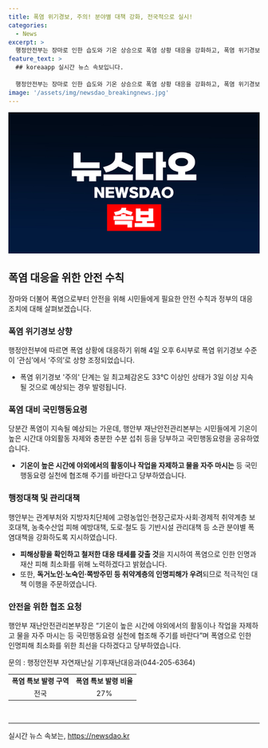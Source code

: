 ```yaml
---
title: 폭염 위기경보, 주의! 분야별 대책 강화, 전국적으로 실시!
categories:
  - News
excerpt: >
  행정안전부는 장마로 인한 습도와 기온 상승으로 폭염 상황 대응을 강화하고, 폭염 위기경보 수준을 관심에서 주의로 조정했다. 이에 정부와 지방자치단체는 시민들에게 야외활동 자제 및 충분한 수분 섭취 등을 당부하며, 폭염특보가 발령된 지역에서는 인명피해 최소화를 위한 대책을 마련하고 있다. 폭염으로 인한 고령자와 취약계층의 피해가 우려되어 관계부처와 지자체는 특별한 주의를 요청하고 있다. 폭염으로부터 인명피해를 최소화하기 위해 시민들은 국민행동요령에 협조할 것을 당부했다.
feature_text: >
  ## koreaapp 실시간 뉴스 속보입니다.

  행정안전부는 장마로 인한 습도와 기온 상승으로 폭염 상황 대응을 강화하고, 폭염 위기경보 수준을 관심에서 주의로 조정했다. 이에 정부와 지방자치단체는 시민들에게 야외활동 자제 및 충분한 수분 섭취 등을 당부하며, 폭염특보가 발령된 지역에서는 인명피해 최소화를 위한 대책을 마련하고 있다. 폭염으로 인한 고령자와 취약계층의 피해가 우려되어 관계부처와 지자체는 특별한 주의를 요청하고 있다. 폭염으로부터 인명피해를 최소화하기 위해 시민들은 국민행동요령에 협조할 것을 당부했다.
image: '/assets/img/newsdao_breakingnews.jpg'
---
```


<p><img src="/assets/img/newsdao_breakingnews.jpg" alt="koreaapp 속보" /></p>

<h2 data-ke-size="size26">폭염 대응을 위한 안전 수칙</h2>

<p data-ke-size="size16">장마와 더불어 폭염으로부터 안전을 위해 시민들에게 필요한 안전 수칙과 정부의 대응 조치에 대해 살펴보겠습니다.</p>

<h3>폭염 위기경보 상향</h3>

<p data-ke-size="size16">행정안전부에 따르면 폭염 상황에 대응하기 위해 4일 오후 6시부로 폭염 위기경보 수준이 ‘관심’에서 ‘주의’로 상향 조정되었습니다.</p>

<ul>
  <li>폭염 위기경보 '주의' 단계는 일 최고체감온도 33℃ 이상인 상태가 3일 이상 지속될 것으로 예상되는 경우 발령됩니다.</li>
</ul>

<h3>폭염 대비 국민행동요령</h3>

<p data-ke-size="size16">당분간 폭염이 지속될 예상되는 가운데, 행안부 재난안전관리본부는 시민들에게 기온이 높은 시간대 야외활동 자제와 충분한 수분 섭취 등을 당부하고 국민행동요령을 공유하였습니다.</p>

<ul>
  <li><b>기온이 높은 시간에 야외에서의 활동이나 작업을 자제하고 물을 자주 마시는</b> 등 국민행동요령 실천에 협조해 주기를 바란다고 당부하였습니다.</li>
</ul>

<h3>행정대책 및 관리대책</h3>

<p data-ke-size="size16">행안부는 관계부처와 지방자치단체에 고령농업인·현장근로자·사회·경제적 취약계층 보호대책, 농축수산업 피해 예방대책, 도로·철도 등 기반시설 관리대책 등 소관 분야별 폭염대책을 강화하도록 지시하였습니다.</p>

<ul>
  <li><b>피해상황을 확인하고 철저한 대응 태세를 갖출 것</b>을 지시하여 폭염으로 인한 인명과 재산 피해 최소화를 위해 노력하겠다고 밝혔습니다.</li>
  <li>또한, <b>독거노인·노숙인·쪽방주민 등 취약계층의 인명피해가 우려</b>되므로 적극적인 대책 이행을 주문하였습니다.</li>
</ul>

<h3>안전을 위한 협조 요청</h3>

<p data-ke-size="size16">행안부 재난안전관리본부장은 “기온이 높은 시간에 야외에서의 활동이나 작업을 자제하고 물을 자주 마시는 등 국민행동요령 실천에 협조해 주기를 바란다”며 폭염으로 인한 인명피해 최소화를 위한 최선을 다하겠다고 당부하였습니다.</p>

<p data-ke-size="size16">문의 : 행정안전부 자연재난실 기후재난대응과(044-205-6364)</p>

<table>
  <tr>
    <td style="text-align: center; height: 17px;"><b>폭염 특보 발령 구역</b></td>
    <td style="text-align: center; height: 17px;"><b>폭염 특보 발령 비율</b></td>
  </tr>
  <tr>
    <td style="text-align: center; height: 17px;">전국</td>
    <td style="text-align: center; height: 17px;">27%</td>
  </tr>
</table>

<p data-ke-size="size16">&nbsp;</p>

<hr>
실시간 뉴스 속보는, <a href="https://newsdao.kr" rel="dofollow">https://newsdao.kr</a>


